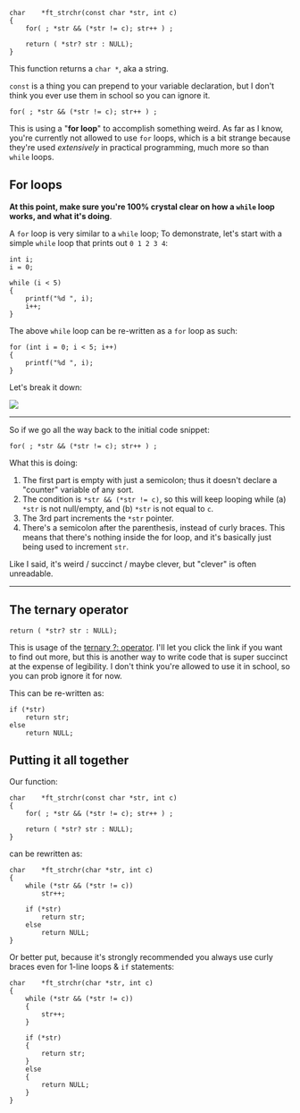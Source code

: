 ```
char    *ft_strchr(const char *str, int c)
{
    for( ; *str && (*str != c); str++ ) ;

    return ( *str? str : NULL);
}
```

This function returns a `char *`, aka a string.

`const` is a thing you can prepend to your variable declaration, but I don't think you ever use them in school so you can ignore it.

```
for( ; *str && (*str != c); str++ ) ;
```

This is using a "**for loop**" to accomplish something weird. As far as I know, you're currently not allowed to use `for` loops, which is a bit strange because they're used _extensively_ in practical programming, much more so than `while` loops.

## For loops

**At this point, make sure you're 100% crystal clear on how a `while` loop works, and what it's doing**.

A `for` loop is very similar to a `while` loop; To demonstrate, let's start with a simple `while` loop that prints out `0 1 2 3 4`:

```
int i;
i = 0;

while (i < 5)
{
	printf("%d ", i);
	i++;
}
```

The above `while` loop can be re-written as a `for` loop as such:

```
for (int i = 0; i < 5; i++)
{
	printf("%d ", i);
}
```

Let's break it down:

![](https://i.imgur.com/5VNdzky.png)

---

So if we go all the way back to the initial code snippet:

```
for( ; *str && (*str != c); str++ ) ;
```

What this is doing:

1. The first part is empty with just a semicolon; thus it doesn't declare a "counter" variable of any sort.
2. The condition is `*str && (*str != c)`, so this will keep looping while (a) `*str` is not null/empty, and (b) `*str` is not equal to `c`.
3. The 3rd part increments the `*str` pointer.
4. There's a semicolon after the parenthesis, instead of curly braces. This means that there's nothing inside the for loop, and it's basically just being used to increment `str`.

Like I said, it's weird / succinct / maybe clever, but "clever" is often unreadable.

---

## The ternary operator

```
return ( *str? str : NULL);
```

This is usage of the [ternary ?: operator](https://en.wikipedia.org/wiki/%3F:). I'll let you click the link if you want to find out more, but this is another way to write code that is super succinct at the expense of legibility. I don't think you're allowed to use it in school, so you can prob ignore it for now.

This can be re-written as:

```
if (*str)
	return str;
else
	return NULL;
```

## Putting it all together

Our function:

```
char    *ft_strchr(const char *str, int c)
{
    for( ; *str && (*str != c); str++ ) ;

    return ( *str? str : NULL);
}
```

can be rewritten as:

```
char    *ft_strchr(char *str, int c)
{
	while (*str && (*str != c))
		str++;
	
	if (*str)
		return str;
	else
		return NULL;
}
```

Or better put, because it's strongly recommended you always use curly braces even for 1-line loops & `if` statements:

```
char    *ft_strchr(char *str, int c)
{
	while (*str && (*str != c))
	{
		str++;
	}
	
	if (*str)
	{
		return str;
	}
	else
	{
		return NULL;
	}
}
```
